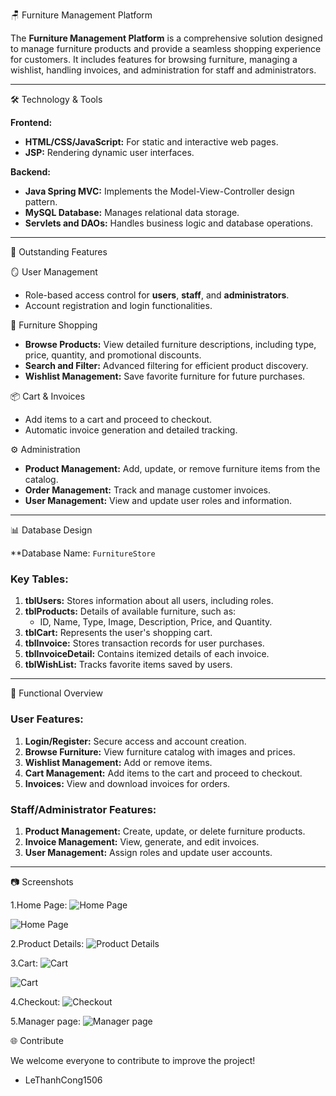 
🪑 Furniture Management Platform

The **Furniture Management Platform** is a comprehensive solution designed to manage furniture products and provide a seamless shopping experience for customers. It includes features for browsing furniture, managing a wishlist, handling invoices, and administration for staff and administrators.

---

🛠️ Technology & Tools

**Frontend:**
- **HTML/CSS/JavaScript:** For static and interactive web pages.
- **JSP:** Rendering dynamic user interfaces.

**Backend:**
- **Java Spring MVC:** Implements the Model-View-Controller design pattern.
- **MySQL Database:** Manages relational data storage.
- **Servlets and DAOs:** Handles business logic and database operations.

---

🚀 Outstanding Features

🪞 User Management
- Role-based access control for **users**, **staff**, and **administrators**.
- Account registration and login functionalities.

🛒 Furniture Shopping
- **Browse Products:** View detailed furniture descriptions, including type, price, quantity, and promotional discounts.
- **Search and Filter:** Advanced filtering for efficient product discovery.
- **Wishlist Management:** Save favorite furniture for future purchases.

📦 Cart & Invoices
- Add items to a cart and proceed to checkout.
- Automatic invoice generation and detailed tracking.

⚙️ Administration
- **Product Management:** Add, update, or remove furniture items from the catalog.
- **Order Management:** Track and manage customer invoices.
- **User Management:** View and update user roles and information.

---

📊 Database Design

**Database Name: `FurnitureStore`

### Key Tables:
1. **tblUsers:** Stores information about all users, including roles.
2. **tblProducts:** Details of available furniture, such as:
   - ID, Name, Type, Image, Description, Price, and Quantity.
3. **tblCart:** Represents the user's shopping cart.
4. **tblInvoice:** Stores transaction records for user purchases.
5. **tblInvoiceDetail:** Contains itemized details of each invoice.
6. **tblWishList:** Tracks favorite items saved by users.

---

📝 Functional Overview

### User Features:
1. **Login/Register:** Secure access and account creation.
2. **Browse Furniture:** View furniture catalog with images and prices.
3. **Wishlist Management:** Add or remove items.
4. **Cart Management:** Add items to the cart and proceed to checkout.
5. **Invoices:** View and download invoices for orders.

### Staff/Administrator Features:
1. **Product Management:** Create, update, or delete furniture products.
2. **Invoice Management:** View, generate, and edit invoices.
3. **User Management:** Assign roles and update user accounts.

---

📷 Screenshots

1.Home Page:
![Home Page](https://github.com/user-attachments/assets/567a8c21-2f7b-4598-a9ab-ab439f3e2e56)

![Home Page](https://github.com/user-attachments/assets/710c9934-becc-48a8-ae41-b10f385cca29)

2.Product Details:
![Product Details](https://github.com/user-attachments/assets/909746fd-2141-4696-94bf-5a350a590219)

3.Cart:
![Cart](https://github.com/user-attachments/assets/af3ee2b2-4d7a-481a-bfd7-c0e4805de07f)

![Cart](https://github.com/user-attachments/assets/16b06217-b2fe-448f-a2ed-ea1ecca1d612)

4.Checkout:
![Checkout](https://github.com/user-attachments/assets/3f6ccefb-f42d-4958-836d-7fd4e8a92059)

5.Manager page:
![Manager page](https://github.com/user-attachments/assets/a97621ae-d21c-4e2f-bae6-94fcbae270dd)

🌐 Contribute

We welcome everyone to contribute to improve the project!
+ LeThanhCong1506
